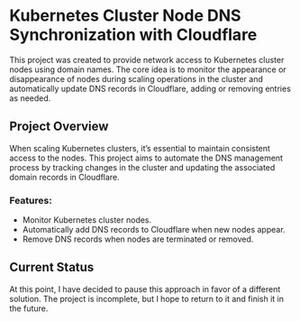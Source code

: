 # Kubernetes Cluster Node DNS Synchronization with Cloudflare

This project was created to provide network access to Kubernetes cluster nodes using domain names. The core idea is to monitor the appearance or disappearance of nodes during scaling operations in the cluster and automatically update DNS records in Cloudflare, adding or removing entries as needed.

## Project Overview

When scaling Kubernetes clusters, it’s essential to maintain consistent access to the nodes. This project aims to automate the DNS management process by tracking changes in the cluster and updating the associated domain records in Cloudflare.

### Features:
- Monitor Kubernetes cluster nodes.
- Automatically add DNS records to Cloudflare when new nodes appear.
- Remove DNS records when nodes are terminated or removed.

## Current Status

At this point, I have decided to pause this approach in favor of a different solution. The project is incomplete, but I hope to return to it and finish it in the future.